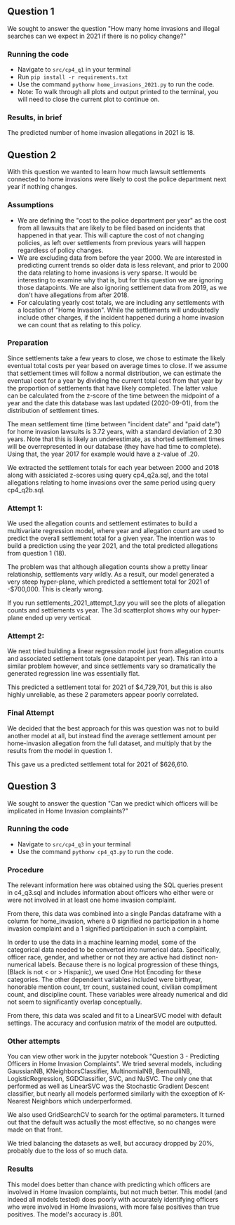 ## Question 1

We sought to answer the question "How many home invasions and illegal searches can we expect in 2021 if there is no policy change?"

### Running the code

* Navigate to `src/cp4_q1` in your terminal
* Run `pip install -r requirements.txt`
* Use the command `pythonw home_invasions_2021.py` to run the code.
* Note: To walk through all plots and output printed to the terminal, you will need to close the current plot to continue on.

### Results, in brief
The predicted number of home invasion allegations in 2021 is 18.

## Question 2
With this question we wanted to learn how much lawsuit settlements connected to home invasions were likely to cost the police department next year if nothing changes.

### Assumptions
* We are defining the "cost to the police department per year" as the cost from all lawsuits that are likely to be filed based on incidents that happened in that year.  This will capture the cost of not changing policies, as left over settlements from previous years will happen regardless of policy changes.
* We are excluding data from before the year 2000.  We are interested in predicting current trends so older data is less relevant, and prior to 2000 the data relating to home invasions is very sparse.  It would be interesting to examine why that is, but for this question we are ignoring those datapoints.  We are also ignoring settlement data from 2019, as we don't have allegations from after 2018.
* For calculating yearly cost totals, we are including any settlements with a location of "Home Invasion".  While the settlements will undoubtedly include other charges, if the incident happened during a home invasion we can count that as relating to this policy.

### Preparation
Since settlements take a few years to close, we chose to estimate the likely eventual total costs per year based on average times to close.   If we assume that settlement times will follow a normal distribution, we can estimate the eventual cost for a year by dividing the current total cost from that year by the proportion of settlements that have likely completed.  The latter value can be calculated from the z-score of the time between the midpoint of a year and the date this database was last updated (2020-09-01), from the distribution of settlement times.

The mean settlement time (time between "incident date" and "paid date") for home invasion lawsuits is 3.72 years, with a standard deviation of 2.30 years.  Note that this is likely an underestimate, as shorted settlement times will be overrepresented in our database (they have had time to complete). Using that, the year 2017 for example would have a z-value of .20.

We extracted the settlement totals for each year between 2000 and 2018 along with assiciated z-scores using query cp4_q2a.sql, and the total allegations relating to home invasions over the same period using query cp4_q2b.sql.

### Attempt 1:
We used the allegation counts and settlement estimates to build a multivariate regression model, where year and allegation count are used to predict the overall settlement total for a given year. The intention was to build a prediction using the year 2021, and the total predicted allegations from question 1 (18).

The problem was that although allegation counts show a pretty linear relationship, settlements vary wildly.  As a result, our model generated a very steep hyper-plane, which predicted a settlement total for 2021 of -$700,000.  This is clearly wrong.

If you run settlements_2021_attempt_1.py you will see the plots of allegation counts and settlements vs year.  The 3d scatterplot shows why our hyper-plane ended up very vertical.

### Attempt 2:
We next tried building a linear regression model just from allegation counts and associated settlement totals (one datapoint per year).  This ran into a similar problem however, and since settlements vary so dramatically the generated regression line was essentially flat.

This predicted a settlement total for 2021 of $4,729,701, but this is also highly unreliable, as these 2 parameters appear poorly correlated.

### Final Attempt

We decided that the best approach for this was question was not to build another model at all, but instead find the average settlement amount per home-invasion allegation from the full dataset, and multiply that by the results from the model in question 1.

This gave us a predicted settlement total for 2021 of $626,610.

## Question 3

We sought to answer the question "Can we predict which officers will be implicated in Home Invasion complaints?"

### Running the code
* Navigate to `src/cp4_q3` in your terminal
* Use the command `pythonw cp4_q3.py` to run the code.

### Procedure
The relevant information here was obtained using the SQL queries present in c4_q3.sql and includes information about officers who either were or were not involved in at least one home invasion complaint. 

From there, this data was combined into a single Pandas dataframe with a column for home_invasion, where a 0 signified no participation in a home invasion complaint and a 1 signified participation in such a complaint.

In order to use the data in a machine learning model, some of the categorical data needed to be converted into numerical data. Specifically, officer race, gender, and whether or not they are active had distinct non-numerical labels. Because there is no logical progression of these things, (Black is not < or > Hispanic), we used One Hot Encoding for these categories. The other dependent variables included were birthyear, honorable mention count, trr count, sustained count, civilian compliment count, and discipline count. These variables were already numerical and did not seem to significantly overlap conceptually.

From there, this data was scaled and fit to a LinearSVC model with default settings. The accuracy and confusion matrix of the model are outputted.

### Other attempts

You can view other work in the jupyter notebook "Question 3 - Predicting Officers in Home Invasion Complaints". We tried several models, including GaussianNB, KNeighborsClassifier, MultinomialNB, BernoulliNB, LogisticRegression, SGDClassifier, SVC, and NuSVC. The only one that performed as well as LinearSVC was the Stochastic Gradient Descent classifier, but nearly all models performed similarly with the exception of K-Nearest Neighbors which underperformed. 

We also used GridSearchCV to search for the optimal parameters. It turned out that the default was actually the most effective, so no changes were made on that front.

We tried balancing the datasets as well, but accuracy dropped by 20%, probably due to the loss of so much data.
### Results

This model does better than chance with predicting which officers are involved in Home Invasion complaints, but not much better. This model (and indeed all models tested) does poorly with accurately identifying officers who were involved in Home Invasions, with more false positives than true positives. The model's accuracy is .801.

